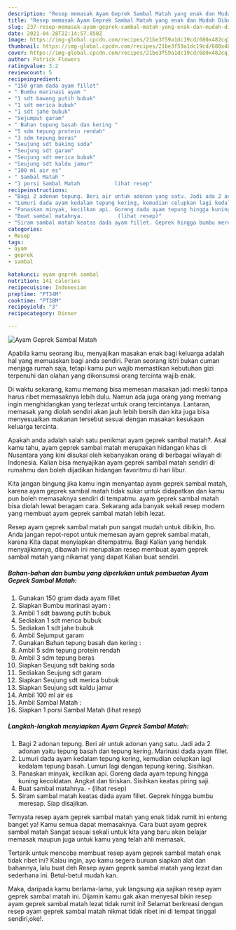 ```yaml
---
description: "Resep memasak Ayam Geprek Sambal Matah yang enak dan Mudah Dibuat"
title: "Resep memasak Ayam Geprek Sambal Matah yang enak dan Mudah Dibuat"
slug: 237-resep-memasak-ayam-geprek-sambal-matah-yang-enak-dan-mudah-dibuat
date: 2021-04-28T22:14:57.850Z
image: https://img-global.cpcdn.com/recipes/21be3f59a1dc19cd/680x482cq70/ayam-geprek-sambal-matah-foto-resep-utama.jpg
thumbnail: https://img-global.cpcdn.com/recipes/21be3f59a1dc19cd/680x482cq70/ayam-geprek-sambal-matah-foto-resep-utama.jpg
cover: https://img-global.cpcdn.com/recipes/21be3f59a1dc19cd/680x482cq70/ayam-geprek-sambal-matah-foto-resep-utama.jpg
author: Patrick Flowers
ratingvalue: 3.2
reviewcount: 5
recipeingredient:
- "150 gram dada ayam fillet"
- " Bumbu marinasi ayam "
- "1 sdt bawang putih bubuk"
- "1 sdt merica bubuk"
- "1 sdt jahe bubuk"
- "Sejumput garam"
- " Bahan tepung basah dan kering "
- "5 sdm tepung protein rendah"
- "3 sdm tepung beras"
- "Seujung sdt baking soda"
- "Seujung sdt garam"
- "Seujung sdt merica bubuk"
- "Seujung sdt kaldu jamur"
- "100 ml air es"
- " Sambal Matah "
- "1 porsi Sambal Matah           lihat resep"
recipeinstructions:
- "Bagi 2 adonan tepung. Beri air untuk adonan yang satu. Jadi ada 2 adonan yaitu tepung basah dan tepung kering. Marinasi dada ayam fillet."
- "Lumuri dada ayam kedalam tepung kering, kemudian celupkan lagi kedalam tepung basah. Lumuri lagi dengan tepung kering. Sisihkan."
- "Panaskan minyak, kecilkan api. Goreng dada ayam tepung hingga kuning kecoklatan. Angkat dan tiriskan. Sisihkan keatas piring saji."
- "Buat sambal matahnya.           (lihat resep)"
- "Siram sambal matah keatas dada ayam fillet. Geprek hingga bumbu meresap. Siap disajikan."
categories:
- Resep
tags:
- ayam
- geprek
- sambal

katakunci: ayam geprek sambal 
nutrition: 141 calories
recipecuisine: Indonesian
preptime: "PT34M"
cooktime: "PT38M"
recipeyield: "3"
recipecategory: Dinner

---
```



![Ayam Geprek Sambal Matah](https://img-global.cpcdn.com/recipes/21be3f59a1dc19cd/680x482cq70/ayam-geprek-sambal-matah-foto-resep-utama.jpg)

Apabila kamu seorang ibu, menyajikan masakan enak bagi keluarga adalah hal yang memuaskan bagi anda sendiri. Peran seorang istri bukan cuman menjaga rumah saja, tetapi kamu pun wajib memastikan kebutuhan gizi terpenuhi dan olahan yang dikonsumsi orang tercinta wajib enak.

Di waktu  sekarang, kamu memang bisa memesan masakan jadi meski tanpa harus ribet memasaknya lebih dulu. Namun ada juga orang yang memang ingin menghidangkan yang terlezat untuk orang tercintanya. Lantaran, memasak yang diolah sendiri akan jauh lebih bersih dan kita juga bisa menyesuaikan makanan tersebut sesuai dengan masakan kesukaan keluarga tercinta. 



Apakah anda adalah salah satu penikmat ayam geprek sambal matah?. Asal kamu tahu, ayam geprek sambal matah merupakan hidangan khas di Nusantara yang kini disukai oleh kebanyakan orang di berbagai wilayah di Indonesia. Kalian bisa menyajikan ayam geprek sambal matah sendiri di rumahmu dan boleh dijadikan hidangan favoritmu di hari libur.

Kita jangan bingung jika kamu ingin menyantap ayam geprek sambal matah, karena ayam geprek sambal matah tidak sukar untuk didapatkan dan kamu pun boleh memasaknya sendiri di tempatmu. ayam geprek sambal matah bisa diolah lewat beragam cara. Sekarang ada banyak sekali resep modern yang membuat ayam geprek sambal matah lebih lezat.

Resep ayam geprek sambal matah pun sangat mudah untuk dibikin, lho. Anda jangan repot-repot untuk memesan ayam geprek sambal matah, karena Kita dapat menyiapkan ditempatmu. Bagi Kalian yang hendak menyajikannya, dibawah ini merupakan resep membuat ayam geprek sambal matah yang nikamat yang dapat Kalian buat sendiri.

<!--inarticleads1-->

##### Bahan-bahan dan bumbu yang diperlukan untuk pembuatan Ayam Geprek Sambal Matah:

1. Gunakan 150 gram dada ayam fillet
1. Siapkan  Bumbu marinasi ayam :
1. Ambil 1 sdt bawang putih bubuk
1. Sediakan 1 sdt merica bubuk
1. Sediakan 1 sdt jahe bubuk
1. Ambil Sejumput garam
1. Gunakan  Bahan tepung basah dan kering :
1. Ambil 5 sdm tepung protein rendah
1. Ambil 3 sdm tepung beras
1. Siapkan Seujung sdt baking soda
1. Sediakan Seujung sdt garam
1. Siapkan Seujung sdt merica bubuk
1. Siapkan Seujung sdt kaldu jamur
1. Ambil 100 ml air es
1. Ambil  Sambal Matah :
1. Siapkan 1 porsi Sambal Matah           (lihat resep)




<!--inarticleads2-->

##### Langkah-langkah menyiapkan Ayam Geprek Sambal Matah:

1. Bagi 2 adonan tepung. Beri air untuk adonan yang satu. Jadi ada 2 adonan yaitu tepung basah dan tepung kering. Marinasi dada ayam fillet.
1. Lumuri dada ayam kedalam tepung kering, kemudian celupkan lagi kedalam tepung basah. Lumuri lagi dengan tepung kering. Sisihkan.
1. Panaskan minyak, kecilkan api. Goreng dada ayam tepung hingga kuning kecoklatan. Angkat dan tiriskan. Sisihkan keatas piring saji.
1. Buat sambal matahnya. -           (lihat resep)
1. Siram sambal matah keatas dada ayam fillet. Geprek hingga bumbu meresap. Siap disajikan.




Ternyata resep ayam geprek sambal matah yang enak tidak rumit ini enteng banget ya! Kamu semua dapat memasaknya. Cara buat ayam geprek sambal matah Sangat sesuai sekali untuk kita yang baru akan belajar memasak maupun juga untuk kamu yang telah ahli memasak.

Tertarik untuk mencoba membuat resep ayam geprek sambal matah enak tidak ribet ini? Kalau ingin, ayo kamu segera buruan siapkan alat dan bahannya, lalu buat deh Resep ayam geprek sambal matah yang lezat dan sederhana ini. Betul-betul mudah kan. 

Maka, daripada kamu berlama-lama, yuk langsung aja sajikan resep ayam geprek sambal matah ini. Dijamin kamu gak akan menyesal bikin resep ayam geprek sambal matah lezat tidak rumit ini! Selamat berkreasi dengan resep ayam geprek sambal matah nikmat tidak ribet ini di tempat tinggal sendiri,oke!.

